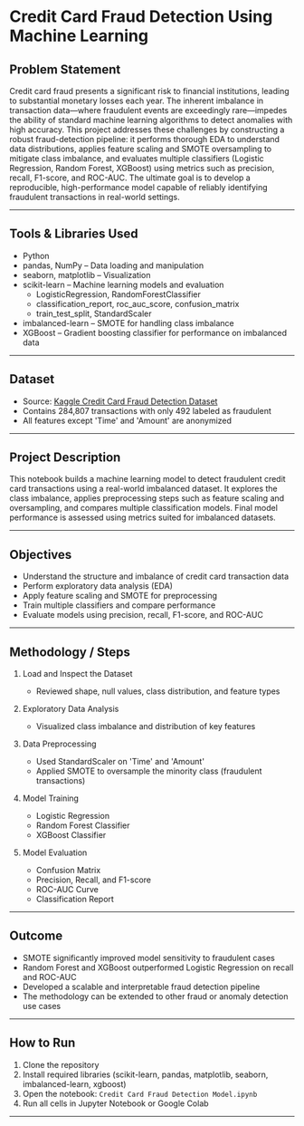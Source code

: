 # Credit Card Fraud Detection Using Machine Learning

## Problem Statement
Credit card fraud presents a significant risk to financial institutions, leading to substantial monetary losses each year. The inherent imbalance in transaction data—where fraudulent events are exceedingly rare—impedes the ability of standard machine learning algorithms to detect anomalies with high accuracy. This project addresses these challenges by constructing a robust fraud-detection pipeline: it performs thorough EDA to understand data distributions, applies feature scaling and SMOTE oversampling to mitigate class imbalance, and evaluates multiple classifiers (Logistic Regression, Random Forest, XGBoost) using metrics such as precision, recall, F1-score, and ROC-AUC. The ultimate goal is to develop a reproducible, high-performance model capable of reliably identifying fraudulent transactions in real-world settings.

---

## Tools & Libraries Used
- Python  
- pandas, NumPy – Data loading and manipulation  
- seaborn, matplotlib – Visualization  
- scikit-learn – Machine learning models and evaluation
  - LogisticRegression, RandomForestClassifier  
  - classification_report, roc_auc_score, confusion_matrix  
  - train_test_split, StandardScaler  
- imbalanced-learn – SMOTE for handling class imbalance  
- XGBoost – Gradient boosting classifier for performance on imbalanced data

---

## Dataset
- Source: [Kaggle Credit Card Fraud Detection Dataset](https://www.kaggle.com/datasets/mlg-ulb/creditcardfraud)  
- Contains 284,807 transactions with only 492 labeled as fraudulent  
- All features except 'Time' and 'Amount' are anonymized

---

## Project Description
This notebook builds a machine learning model to detect fraudulent credit card transactions using a real-world imbalanced dataset. It explores the class imbalance, applies preprocessing steps such as feature scaling and oversampling, and compares multiple classification models. Final model performance is assessed using metrics suited for imbalanced datasets.

---

## Objectives
- Understand the structure and imbalance of credit card transaction data  
- Perform exploratory data analysis (EDA)  
- Apply feature scaling and SMOTE for preprocessing  
- Train multiple classifiers and compare performance  
- Evaluate models using precision, recall, F1-score, and ROC-AUC

---

## Methodology / Steps

1. Load and Inspect the Dataset  
   - Reviewed shape, null values, class distribution, and feature types

2. Exploratory Data Analysis  
   - Visualized class imbalance and distribution of key features

3. Data Preprocessing  
   - Used StandardScaler on 'Time' and 'Amount'  
   - Applied SMOTE to oversample the minority class (fraudulent transactions)

4. Model Training  
   - Logistic Regression  
   - Random Forest Classifier  
   - XGBoost Classifier

5. Model Evaluation  
   - Confusion Matrix  
   - Precision, Recall, and F1-score  
   - ROC-AUC Curve  
   - Classification Report

---

## Outcome
- SMOTE significantly improved model sensitivity to fraudulent cases  
- Random Forest and XGBoost outperformed Logistic Regression on recall and ROC-AUC  
- Developed a scalable and interpretable fraud detection pipeline  
- The methodology can be extended to other fraud or anomaly detection use cases

---

## How to Run
1. Clone the repository  
2. Install required libraries (scikit-learn, pandas, matplotlib, seaborn, imbalanced-learn, xgboost)  
3. Open the notebook: `Credit Card Fraud Detection Model.ipynb`  
4. Run all cells in Jupyter Notebook or Google Colab

---

